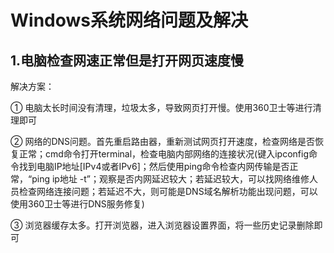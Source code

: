 # Windows系统网络问题及解决 #

## 1.电脑检查网速正常但是打开网页速度慢 ##

解决方案：

① 电脑太长时间没有清理，垃圾太多，导致网页打开慢。使用360卫士等进行清理即可

② 网络的DNS问题。首先重启路由器，重新测试网页打开速度，检查网络是否恢复正常；cmd命令打开terminal，检查电脑内部网络的连接状况(键入ipconfig命令找到电脑IP地址[IPv4或者IPv6]；然后使用ping命令检查内网传输是否正常，“ping ip地址 -t”；观察是否内网延迟较大；若延迟较大，可以找网络维修人员检查网络连接问题；若延迟不大，则可能是DNS域名解析功能出现问题，可以使用360卫士等进行DNS服务修复)

③ 浏览器缓存太多。打开浏览器，进入浏览器设置界面，将一些历史记录删除即可